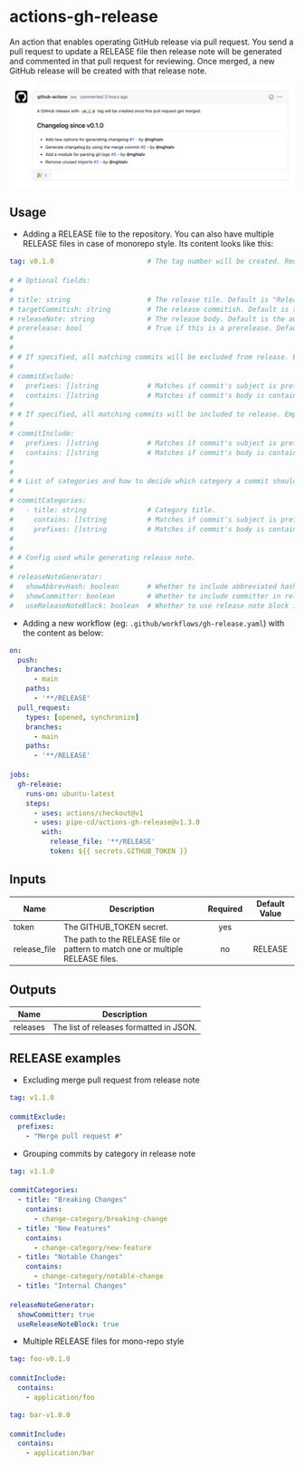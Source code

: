 # actions-gh-release

An action that enables operating GitHub release via pull request. You send a pull request to update a RELEASE file then release note will be generated and commented in that pull request for reviewing. Once merged, a new GitHub release will be created with that release note.

![](https://github.com/pipe-cd/actions-gh-release/blob/main/assets/changelog-comment.png)

## Usage

- Adding a RELEASE file to the repository. You can also have multiple RELEASE files in case of monorepo style. Its content looks like this:

``` yaml
tag: v0.1.0                       # The tag number will be created. Required.

# # Optional fields:
#
# title: string                   # The release tile. Default is "Release ${tag}".
# targetCommitish: string         # The release commitish. Default is the merged commit.
# releaseNote: string             # The release body. Default is the auto-generated release note.
# prerelease: bool                # True if this is a prerelease. Default is false.
#
#
# # If specified, all matching commits will be excluded from release. Empty means excluding nothing.
#
# commitExclude:
#   prefixes: []string            # Matches if commit's subject is prefixed by one of the given values. Default is emtpy.
#   contains: []string            # Matches if commit's body is containing one of the given values. Default is emtpy.
#
# # If specified, all matching commits will be included to release. Empty means including alls.
#
# commitInclude:
#   prefixes: []string            # Matches if commit's subject is prefixed by one of the given values. Default is emtpy.
#   contains: []string            # Matches if commit's body is containing one of the given values. Default is emtpy.
#
#
# # List of categories and how to decide which category a commit should belong to.
#
# commitCategories:
#   - title: string               # Category title.
#     contains: []string          # Matches if commit's subject is prefixed by one of the given values. Default is emtpy.
#     prefixes: []string          # Matches if commit's body is containing one of the given values. Default is emtpy.
#
#
# # Config used while generating release note.
#
# releaseNoteGenerator:
#   showAbbrevHash: boolean       # Whether to include abbreviated hash value in release note. Default is false.
#   showCommitter: boolean        # Whether to include committer in release note. Default is true.
#   useReleaseNoteBlock: boolean  # Whether to use release note block instead of commit message. Default is false.
```

- Adding a new workflow (eg: `.github/workflows/gh-release.yaml`) with the content as below:

```yaml
on:
  push:
    branches:    
      - main
    paths:
      - '**/RELEASE'
  pull_request:
    types: [opened, synchronize]
    branches:
      - main
    paths:
      - '**/RELEASE'

jobs:
  gh-release:
    runs-on: ubuntu-latest
    steps:
      - uses: actions/checkout@v1
      - uses: pipe-cd/actions-gh-release@v1.3.0
        with:
          release_file: '**/RELEASE'
          token: ${{ secrets.GITHUB_TOKEN }}
```

## Inputs

| Name                  | Description                                                                       | Required | Default Value |
|-----------------------|-----------------------------------------------------------------------------------|:--------:|:-------------:|
| token                 | The GITHUB_TOKEN secret.                                                          |    yes   |               |
| release_file          | The path to the RELEASE file or pattern to match one or multiple RELEASE files.   |    no    |    RELEASE    |

## Outputs

| Name            | Description                                          |
|-----------------|------------------------------------------------------|
| releases        | The list of releases formatted in JSON.              |

## RELEASE examples

- Excluding merge pull request from release note

``` yaml
tag: v1.1.0

commitExclude:
  prefixes:
    - "Merge pull request #"
```

- Grouping commits by category in release note

``` yaml
tag: v1.1.0

commitCategories:
  - title: "Breaking Changes"
    contains:
      - change-category/breaking-change
  - title: "New Features"
    contains:
      - change-category/new-feature
  - title: "Notable Changes"
    contains:
      - change-category/notable-change
  - title: "Internal Changes"

releaseNoteGenerator:
  showCommitter: true
  useReleaseNoteBlock: true
```

- Multiple RELEASE files for mono-repo style

``` yaml
tag: foo-v0.1.0

commitInclude:
  contains:
    - application/foo
```

``` yaml
tag: bar-v1.0.0

commitInclude:
  contains:
    - application/bar
```
